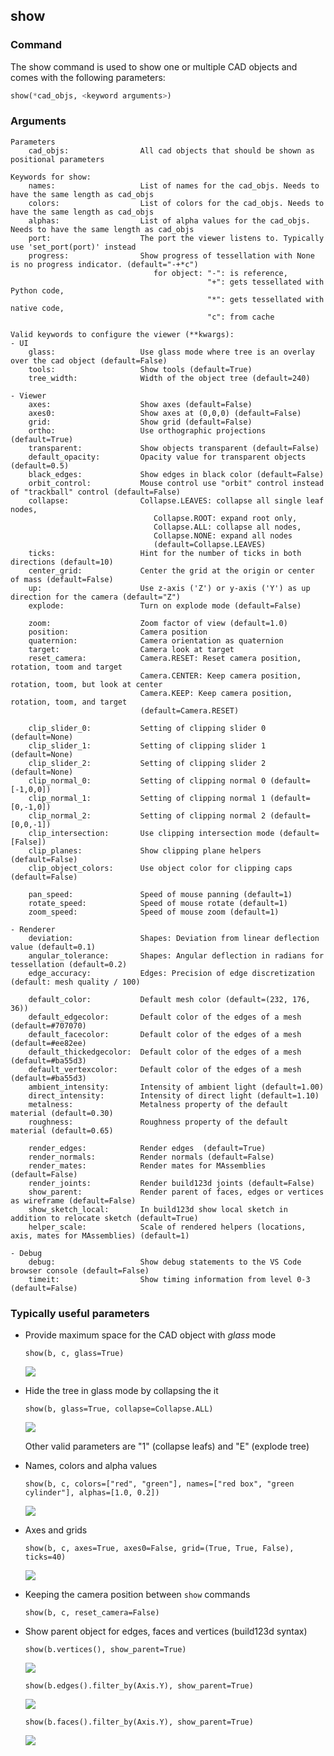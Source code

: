 ## show

### Command

The show command is used to show one or multiple CAD objects and comes with the following parameters:

```python
show(*cad_objs, <keyword arguments>)
```

### Arguments

```text
Parameters
    cad_objs:                All cad objects that should be shown as positional parameters

Keywords for show:
    names:                   List of names for the cad_objs. Needs to have the same length as cad_objs
    colors:                  List of colors for the cad_objs. Needs to have the same length as cad_objs
    alphas:                  List of alpha values for the cad_objs. Needs to have the same length as cad_objs
    port:                    The port the viewer listens to. Typically use 'set_port(port)' instead
    progress:                Show progress of tessellation with None is no progress indicator. (default="-+*c")
                                for object: "-": is reference,
                                            "+": gets tessellated with Python code,
                                            "*": gets tessellated with native code,
                                            "c": from cache

Valid keywords to configure the viewer (**kwargs):
- UI
    glass:                   Use glass mode where tree is an overlay over the cad object (default=False)
    tools:                   Show tools (default=True)
    tree_width:              Width of the object tree (default=240)

- Viewer
    axes:                    Show axes (default=False)
    axes0:                   Show axes at (0,0,0) (default=False)
    grid:                    Show grid (default=False)
    ortho:                   Use orthographic projections (default=True)
    transparent:             Show objects transparent (default=False)
    default_opacity:         Opacity value for transparent objects (default=0.5)
    black_edges:             Show edges in black color (default=False)
    orbit_control:           Mouse control use "orbit" control instead of "trackball" control (default=False)
    collapse:                Collapse.LEAVES: collapse all single leaf nodes,
                                Collapse.ROOT: expand root only,
                                Collapse.ALL: collapse all nodes,
                                Collapse.NONE: expand all nodes
                                (default=Collapse.LEAVES)
    ticks:                   Hint for the number of ticks in both directions (default=10)
    center_grid:             Center the grid at the origin or center of mass (default=False)
    up:                      Use z-axis ('Z') or y-axis ('Y') as up direction for the camera (default="Z")
    explode:                 Turn on explode mode (default=False)

    zoom:                    Zoom factor of view (default=1.0)
    position:                Camera position
    quaternion:              Camera orientation as quaternion
    target:                  Camera look at target
    reset_camera:            Camera.RESET: Reset camera position, rotation, toom and target
                             Camera.CENTER: Keep camera position, rotation, toom, but look at center
                             Camera.KEEP: Keep camera position, rotation, toom, and target
                             (default=Camera.RESET)

    clip_slider_0:           Setting of clipping slider 0 (default=None)
    clip_slider_1:           Setting of clipping slider 1 (default=None)
    clip_slider_2:           Setting of clipping slider 2 (default=None)
    clip_normal_0:           Setting of clipping normal 0 (default=[-1,0,0])
    clip_normal_1:           Setting of clipping normal 1 (default=[0,-1,0])
    clip_normal_2:           Setting of clipping normal 2 (default=[0,0,-1])
    clip_intersection:       Use clipping intersection mode (default=[False])
    clip_planes:             Show clipping plane helpers (default=False)
    clip_object_colors:      Use object color for clipping caps (default=False)

    pan_speed:               Speed of mouse panning (default=1)
    rotate_speed:            Speed of mouse rotate (default=1)
    zoom_speed:              Speed of mouse zoom (default=1)

- Renderer
    deviation:               Shapes: Deviation from linear deflection value (default=0.1)
    angular_tolerance:       Shapes: Angular deflection in radians for tessellation (default=0.2)
    edge_accuracy:           Edges: Precision of edge discretization (default: mesh quality / 100)

    default_color:           Default mesh color (default=(232, 176, 36))
    default_edgecolor:       Default color of the edges of a mesh (default=#707070)
    default_facecolor:       Default color of the edges of a mesh (default=#ee82ee)
    default_thickedgecolor:  Default color of the edges of a mesh (default=#ba55d3)
    default_vertexcolor:     Default color of the edges of a mesh (default=#ba55d3)
    ambient_intensity:       Intensity of ambient light (default=1.00)
    direct_intensity:        Intensity of direct light (default=1.10)
    metalness:               Metalness property of the default material (default=0.30)
    roughness:               Roughness property of the default material (default=0.65)

    render_edges:            Render edges  (default=True)
    render_normals:          Render normals (default=False)
    render_mates:            Render mates for MAssemblies (default=False)
    render_joints:           Render build123d joints (default=False)
    show_parent:             Render parent of faces, edges or vertices as wireframe (default=False)
    show_sketch_local:       In build123d show local sketch in addition to relocate sketch (default=True)
    helper_scale:            Scale of rendered helpers (locations, axis, mates for MAssemblies) (default=1)

- Debug
    debug:                   Show debug statements to the VS Code browser console (default=False)
    timeit:                  Show timing information from level 0-3 (default=False)
```

### Typically useful parameters

- Provide maximum space for the CAD object with _glass_ mode

  `show(b, c, glass=True)`

  ![](../screenshots/glass.png)

- Hide the tree in glass mode by collapsing the it

  `show(b, glass=True, collapse=Collapse.ALL)`

  ![](../screenshots/glass-collapsed.png)

  Other valid parameters are "1" (collapse leafs) and "E" (explode tree)

- Names, colors and alpha values

  `show(b, c, colors=["red", "green"], names=["red box", "green cylinder"], alphas=[1.0, 0.2])`

  ![](../screenshots/named-objects.png)

- Axes and grids

  `show(b, c, axes=True, axes0=False, grid=(True, True, False), ticks=40)`

  ![](../screenshots/axes-and-grids.png)

- Keeping the camera position between `show` commands

  `show(b, c, reset_camera=False)`

- Show parent object for edges, faces and vertices (build123d syntax)

  `show(b.vertices(), show_parent=True)`

  ![](../screenshots/vertices-parent.png)

  `show(b.edges().filter_by(Axis.Y), show_parent=True)`

  ![](../screenshots/edges-parent.png)

  `show(b.faces().filter_by(Axis.Y), show_parent=True)`

  ![](../screenshots/faces-parent.png)
